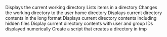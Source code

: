 Displays the current working directory
Lists items in a directory
Changes the working directory to the user home directory
Displays current directory contents in the long format
Displays current directory contents including hidden files
Display current directory contents with user and group IDs displayed numerically
Create a script that creates a directory in tmp
